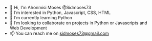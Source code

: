 - 👋 Hi, I’m Ahonmisi Moses @Sidmoses73
- 👀 I’m interested in Python, Javascript, CSS, HTML
- 🌱 I’m currently learning Python 
- 💞️ I’m looking to collaborate on projects in Python or Javascripts and Web Development
- 📫 You can reach me on sidmoses73@gmail.com

<!---
Sidmoses73/Sidmoses73 is a ✨ special ✨ repository because its `README.md` (this file) appears on your GitHub profile.
You can click the Preview link to take a look at your changes.
--->

